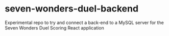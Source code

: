 # seven-wonders-duel-backend
Experimental repo to try and connect a back-end to a MySQL server for the Seven Wonders Duel Scoring React application
